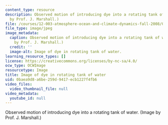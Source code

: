 ```yaml
---
content_type: resource
description: Observed motion of introducing dye into a rotating tank of water. (Image
  by Prof. J. Marshall.)
file: /courses/12-003-atmosphere-ocean-and-climate-dynamics-fall-2008/0baea9d8a6be259d9417ecb1227f4fb6_12-003f08.jpg
file_type: image/jpeg
image_metadata:
  caption: Observed motion of introducing dye into a rotating tank of water. (Image
    by Prof. J. Marshall.)
  credit: ''
  image-alt: Image of dye in rotating tank of water.
learning_resource_types: []
license: https://creativecommons.org/licenses/by-nc-sa/4.0/
ocw_type: OCWImage
resourcetype: Image
title: Image of dye in rotating tank of water
uid: 0baea9d8-a6be-259d-9417-ecb1227f4fb6
video_files:
  video_thumbnail_file: null
video_metadata:
  youtube_id: null
---
```

Observed motion of introducing dye into a rotating tank of water. (Image by Prof. J. Marshall.)